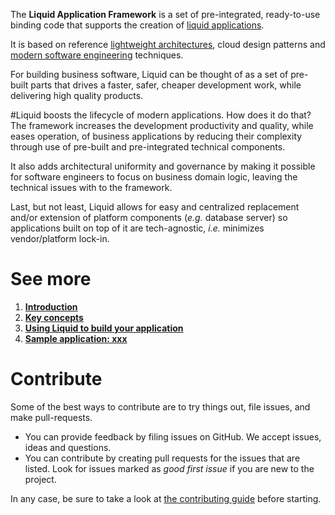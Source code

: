 The **Liquid Application Framework** is a set of pre-integrated, ready-to-use binding code that supports the creation of [liquid applications](About-Liquid-Applications.md).

It is based on reference [lightweight architectures](About-Lightweight-Architectures.md), cloud design patterns and [modern software engineering](https://www.avanade.com/en/technologies/modern-software-engineering) techniques.

For building business software, Liquid can be thought of as a set of pre-built parts that drives a faster, safer, cheaper development work, while delivering high quality products.

#Liquid boosts the lifecycle of modern applications. How does it do that?
The framework increases the development productivity and quality, while eases operation, of business applications by reducing their complexity through use of pre-built and pre-integrated technical components.

It also adds architectural uniformity and governance by making it possible for software engineers to focus on business domain logic, leaving the technical issues with to the framework.

Last, but not least, Liquid allows for easy and centralized replacement and/or extension of platform components (_e.g._ database server) so applications built on top of it are tech-agnostic, _i.e._ minimizes vendor/platform lock-in.

# See more
1. [**Introduction**](Introduction.md) 
1. [**Key concepts**](Key-Concepts.md)
1. [**Using Liquid to build your application**](Using-Liquid-for-building-your-application.md)
1. [**Sample application: xxx** ](Sample-application-xxx.md)

# Contribute
Some of the best ways to contribute are to try things out, file issues, and make pull-requests.

- You can provide feedback by filing issues on GitHub. We accept issues, ideas and questions. 
- You can contribute by creating pull requests for the issues that are listed. Look for issues marked as _good first issue_ if you are new to the project.

In any case, be sure to take a look at [the contributing guide](https://github.com/Avanade/Liquid-Application-Framework/CONTRIBUTING.md) before starting.
